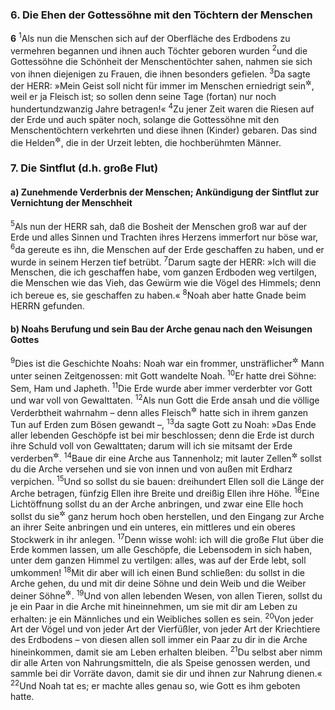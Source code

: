 ### 6. Die Ehen der Gottessöhne mit den Töchtern der Menschen

__6__
<sup>1</sup>Als nun die Menschen sich auf der Oberfläche des Erdbodens zu vermehren begannen und ihnen auch Töchter geboren wurden
<sup>2</sup>und die Gottessöhne die Schönheit der Menschentöchter sahen, nahmen sie sich von ihnen diejenigen zu Frauen, die ihnen besonders gefielen.
<sup>3</sup>Da sagte der HERR: »Mein Geist soll nicht für immer im Menschen erniedrigt sein<sup title="?">&#x2732;</sup>, weil er ja Fleisch ist; so sollen denn seine Tage (fortan) nur noch hundertundzwanzig Jahre betragen!«
<sup>4</sup>Zu jener Zeit waren die Riesen auf der Erde und auch später noch, solange die Gottessöhne mit den Menschentöchtern verkehrten und diese ihnen (Kinder) gebaren. Das sind die Helden<sup title="oder: Recken">&#x2732;</sup>, die in der Urzeit lebten, die hochberühmten Männer.

### 7. Die Sintflut (d.h. große Flut)

#### a) Zunehmende Verderbnis der Menschen; Ankündigung der Sintflut zur Vernichtung der Menschheit

<sup>5</sup>Als nun der HERR sah, daß die Bosheit der Menschen groß war auf der Erde und alles Sinnen und Trachten ihres Herzens immerfort nur böse war,
<sup>6</sup>da gereute es ihn, die Menschen auf der Erde geschaffen zu haben, und er wurde in seinem Herzen tief betrübt.
<sup>7</sup>Darum sagte der HERR: »Ich will die Menschen, die ich geschaffen habe, vom ganzen Erdboden weg vertilgen, die Menschen wie das Vieh, das Gewürm wie die Vögel des Himmels; denn ich bereue es, sie geschaffen zu haben.«
<sup>8</sup>Noah aber hatte Gnade beim HERRN gefunden.

#### b) Noahs Berufung und sein Bau der Arche genau nach den Weisungen Gottes

<sup>9</sup>Dies ist die Geschichte Noahs: Noah war ein frommer, unsträflicher<sup title="vgl. 17,1">&#x2732;</sup> Mann unter seinen Zeitgenossen: mit Gott wandelte Noah.
<sup>10</sup>Er hatte drei Söhne: Sem, Ham und Japheth.
<sup>11</sup>Die Erde wurde aber immer verderbter vor Gott und war voll von Gewalttaten.
<sup>12</sup>Als nun Gott die Erde ansah und die völlige Verderbtheit wahrnahm – denn alles Fleisch<sup title="= die gesamte Menschen- und Tierwelt">&#x2732;</sup> hatte sich in ihrem ganzen Tun auf Erden zum Bösen gewandt –,
<sup>13</sup>da sagte Gott zu Noah: »Das Ende aller lebenden Geschöpfe ist bei mir beschlossen; denn die Erde ist durch ihre Schuld voll von Gewalttaten; darum will ich sie mitsamt der Erde verderben<sup title="oder: vernichten">&#x2732;</sup>.
<sup>14</sup>Baue dir eine Arche aus Tannenholz; mit lauter Zellen<sup title="oder: Kammern">&#x2732;</sup> sollst du die Arche versehen und sie von innen und von außen mit Erdharz verpichen.
<sup>15</sup>Und so sollst du sie bauen: dreihundert Ellen soll die Länge der Arche betragen, fünfzig Ellen ihre Breite und dreißig Ellen ihre Höhe.
<sup>16</sup>Eine Lichtöffnung sollst du an der Arche anbringen, und zwar eine Elle hoch sollst du sie<sup title="d.h. die Lichtöffnung">&#x2732;</sup> ganz herum hoch oben herstellen, und den Eingang zur Arche an ihrer Seite anbringen und ein unteres, ein mittleres und ein oberes Stockwerk in ihr anlegen.
<sup>17</sup>Denn wisse wohl: ich will die große Flut über die Erde kommen lassen, um alle Geschöpfe, die Lebensodem in sich haben, unter dem ganzen Himmel zu vertilgen: alles, was auf der Erde lebt, soll umkommen!
<sup>18</sup>Mit dir aber will ich einen Bund schließen: du sollst in die Arche gehen, du und mit dir deine Söhne und dein Weib und die Weiber deiner Söhne<sup title="= deine Schwiegertöchter">&#x2732;</sup>.
<sup>19</sup>Und von allen lebenden Wesen, von allen Tieren, sollst du je ein Paar in die Arche mit hineinnehmen, um sie mit dir am Leben zu erhalten: je ein Männliches und ein Weibliches sollen es sein.
<sup>20</sup>Von jeder Art der Vögel und von jeder Art der Vierfüßler, von jeder Art der Kriechtiere des Erdbodens – von diesen allen soll immer ein Paar zu dir in die Arche hineinkommen, damit sie am Leben erhalten bleiben.
<sup>21</sup>Du selbst aber nimm dir alle Arten von Nahrungsmitteln, die als Speise genossen werden, und sammle bei dir Vorräte davon, damit sie dir und ihnen zur Nahrung dienen.«
<sup>22</sup>Und Noah tat es; er machte alles genau so, wie Gott es ihm geboten hatte.